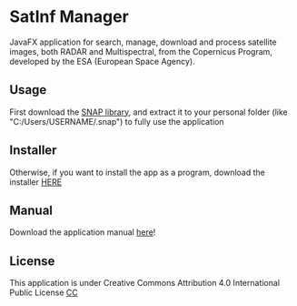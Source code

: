 # SatInf Manager

JavaFX application for search, manage, download and process satellite images, both RADAR and Multispectral, from the Copernicus Program, developed by the ESA (European Space Agency).

## Usage

First download the [SNAP library](https://drive.google.com/file/d/1xo7aO16SWUprfTM8mMpMfBuhYFCId0n1/view?usp=sharing), and extract it to your personal folder (like "C:/Users/USERNAME/.snap") to fully use the application

## Installer

Otherwise, if you want to install the app as a program, download the installer [HERE](https://drive.google.com/file/d/1OLY7UDZMGN9-Ncw2GULaonIky39CR134/view?usp=sharing)

## Manual

Download the application manual [here](https://drive.google.com/file/d/1BYSYXYKC7QjYrK75oL5vnEyX-cZ9iXGK/view?usp=sharing)!


## License
This application is under Creative Commons Attribution 4.0 International Public License
[CC](https://creativecommons.org/licenses/by/4.0/legalcode)
